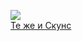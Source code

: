 ![](/books/detective/Елена%20Милкова/Те%20же%20и%20Скунс.jpg)  
[Те же и Скунс](/books/detective/Елена%20Милкова/Те%20же%20и%20Скунс)
